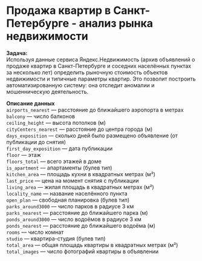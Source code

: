 # Продажа квартир в Санкт-Петербурге - анализ рынка недвижимости
 
**Задача:**  
Используя данные сервиса Яндекс.Недвижимость (архив объявлений о продаже квартир в Санкт-Петербурге и соседних населённых пунктах за несколько лет) определить рыночную стоимость объектов недвижимости и типичные параметры квартир. Это позволит построить автоматизированную систему: она отследит аномалии и мошенническую деятельность.   

**Описание данных**  
`airports_nearest` — расстояние до ближайшего аэропорта в метрах  
`balcony` — число балконов  
`ceiling_height` — высота потолков (м)  
`cityCenters_nearest` — расстояние до центра города (м)  
`days_exposition` — сколько дней было размещено объявление (от публикации до снятия)  
`first_day_exposition` — дата публикации   
`floor` — этаж  
`floors_total` — всего этажей в доме  
`is_apartment` — апартаменты (булев тип)  
`kitchen_area` — площадь кухни в квадратных метрах (м²)  
`last_price` — цена на момент снятия с публикации  
`living_area` — жилая площадь в квадратных метрах (м²)  
`locality_name` — название населённого пункта  
`open_plan` — свободная планировка (булев тип)  
`parks_around3000` — число парков в радиусе 3 км  
`parks_nearest` — расстояние до ближайшего парка (м)  
`ponds_around3000` — число водоёмов в радиусе 3 км  
`ponds_nearest` — расстояние до ближайшего водоёма (м)  
`rooms` — число комнат  
`studio` — квартира-студия (булев тип)  
`total_area` — общая площадь квартиры в квадратных метрах (м²)  
`total_images` — число фотографий квартиры в объявлении  
